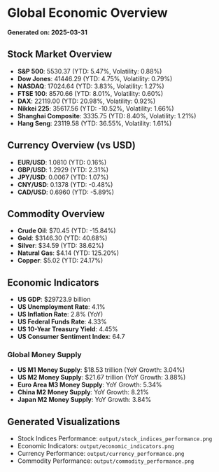 # Global Economic Overview
**Generated on: 2025-03-31**

## Stock Market Overview
- **S&P 500**: 5530.37 (YTD: 5.47%, Volatility: 0.88%)
- **Dow Jones**: 41446.29 (YTD: 4.75%, Volatility: 0.79%)
- **NASDAQ**: 17024.64 (YTD: 3.83%, Volatility: 1.27%)
- **FTSE 100**: 8570.66 (YTD: 8.01%, Volatility: 0.60%)
- **DAX**: 22119.00 (YTD: 20.98%, Volatility: 0.92%)
- **Nikkei 225**: 35617.56 (YTD: -10.52%, Volatility: 1.66%)
- **Shanghai Composite**: 3335.75 (YTD: 8.40%, Volatility: 1.21%)
- **Hang Seng**: 23119.58 (YTD: 36.55%, Volatility: 1.61%)

## Currency Overview (vs USD)
- **EUR/USD**: 1.0810 (YTD: 0.16%)
- **GBP/USD**: 1.2929 (YTD: 2.31%)
- **JPY/USD**: 0.0067 (YTD: 1.07%)
- **CNY/USD**: 0.1378 (YTD: -0.48%)
- **CAD/USD**: 0.6960 (YTD: -5.89%)

## Commodity Overview
- **Crude Oil**: $70.45 (YTD: -15.84%)
- **Gold**: $3146.30 (YTD: 40.68%)
- **Silver**: $34.59 (YTD: 38.62%)
- **Natural Gas**: $4.14 (YTD: 125.20%)
- **Copper**: $5.02 (YTD: 24.17%)

## Economic Indicators
- **US GDP**: $29723.9 billion
- **US Unemployment Rate**: 4.1%
- **US Inflation Rate**: 2.8% (YoY)
- **US Federal Funds Rate**: 4.33%
- **US 10-Year Treasury Yield**: 4.45%
- **US Consumer Sentiment Index**: 64.7

### Global Money Supply
- **US M1 Money Supply**: $18.53 trillion (YoY Growth: 3.04%)
- **US M2 Money Supply**: $21.67 trillion (YoY Growth: 3.88%)
- **Euro Area M3 Money Supply**: YoY Growth: 5.34%
- **China M2 Money Supply**: YoY Growth: 8.21%
- **Japan M2 Money Supply**: YoY Growth: 3.84%

## Generated Visualizations
- Stock Indices Performance: `output/stock_indices_performance.png`
- Economic Indicators: `output/economic_indicators.png`
- Currency Performance: `output/currency_performance.png`
- Commodity Performance: `output/commodity_performance.png`